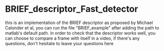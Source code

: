 # BRIEF_descriptor_Fast_detector
 this is an implementation of the BRIEF descriptor as proposed by Michael Calonder et al, you can run the file "BRIEF_example" after adding the path to matlab's default path. in order to check that the descriptor works well, you can choose to compare a frame with itself in a video, if there's any questions, don't hesitate to leave your questions here
